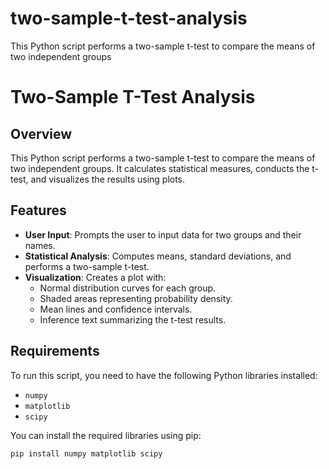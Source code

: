 # two-sample-t-test-analysis
This Python script performs a two-sample t-test to compare the means of two independent groups

# Two-Sample T-Test Analysis

## Overview

This Python script performs a two-sample t-test to compare the means of two independent groups. It calculates statistical measures, conducts the t-test, and visualizes the results using plots.

## Features

- **User Input**: Prompts the user to input data for two groups and their names.
- **Statistical Analysis**: Computes means, standard deviations, and performs a two-sample t-test.
- **Visualization**: Creates a plot with:
  - Normal distribution curves for each group.
  - Shaded areas representing probability density.
  - Mean lines and confidence intervals.
  - Inference text summarizing the t-test results.

## Requirements

To run this script, you need to have the following Python libraries installed:

- `numpy`
- `matplotlib`
- `scipy`

You can install the required libraries using pip:

```sh
pip install numpy matplotlib scipy
